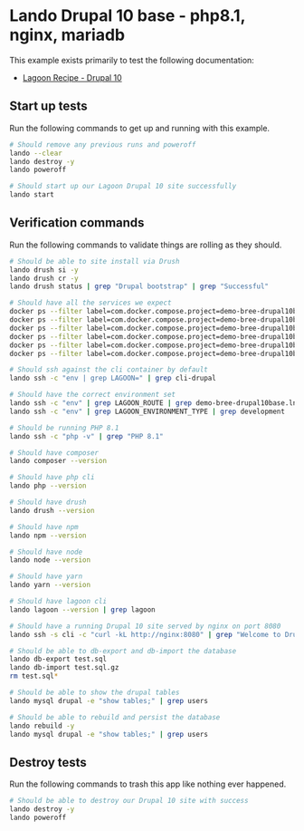 Lando Drupal 10 base - php8.1, nginx, mariadb
=============================================

This example exists primarily to test the following documentation:

* [Lagoon Recipe - Drupal 10](https://docs.lando.dev/config/lagoon.html)

Start up tests
--------------

Run the following commands to get up and running with this example.

```bash
# Should remove any previous runs and poweroff
lando --clear
lando destroy -y
lando poweroff

# Should start up our Lagoon Drupal 10 site successfully
lando start
```

Verification commands
---------------------

Run the following commands to validate things are rolling as they should.

```bash
# Should be able to site install via Drush
lando drush si -y
lando drush cr -y
lando drush status | grep "Drupal bootstrap" | grep "Successful"

# Should have all the services we expect
docker ps --filter label=com.docker.compose.project=demo-bree-drupal10base | grep Up | grep demo-bree-drupal10base_nginx_1
docker ps --filter label=com.docker.compose.project=demo-bree-drupal10base | grep Up | grep demo-bree-drupal10base_mariadb_1
docker ps --filter label=com.docker.compose.project=demo-bree-drupal10base | grep Up | grep demo-bree-drupal10base_mailhog_1
docker ps --filter label=com.docker.compose.project=demo-bree-drupal10base | grep Up | grep demo-bree-drupal10base_php_1
docker ps --filter label=com.docker.compose.project=demo-bree-drupal10base | grep Up | grep demo-bree-drupal10base_cli_1
docker ps --filter label=com.docker.compose.project=demo-bree-drupal10base | grep Up | grep demo-bree-drupal10base_lagooncli_1

# Should ssh against the cli container by default
lando ssh -c "env | grep LAGOON=" | grep cli-drupal

# Should have the correct environment set
lando ssh -c "env" | grep LAGOON_ROUTE | grep demo-bree-drupal10base.lndo.site
lando ssh -c "env" | grep LAGOON_ENVIRONMENT_TYPE | grep development

# Should be running PHP 8.1
lando ssh -c "php -v" | grep "PHP 8.1"

# Should have composer
lando composer --version

# Should have php cli
lando php --version

# Should have drush
lando drush --version

# Should have npm
lando npm --version

# Should have node
lando node --version

# Should have yarn
lando yarn --version

# Should have lagoon cli
lando lagoon --version | grep lagoon

# Should have a running Drupal 10 site served by nginx on port 8080
lando ssh -s cli -c "curl -kL http://nginx:8080" | grep "Welcome to Drush Site-Install"

# Should be able to db-export and db-import the database
lando db-export test.sql
lando db-import test.sql.gz
rm test.sql*

# Should be able to show the drupal tables
lando mysql drupal -e "show tables;" | grep users

# Should be able to rebuild and persist the database
lando rebuild -y
lando mysql drupal -e "show tables;" | grep users
```

Destroy tests
-------------

Run the following commands to trash this app like nothing ever happened.

```bash
# Should be able to destroy our Drupal 10 site with success
lando destroy -y
lando poweroff
```
